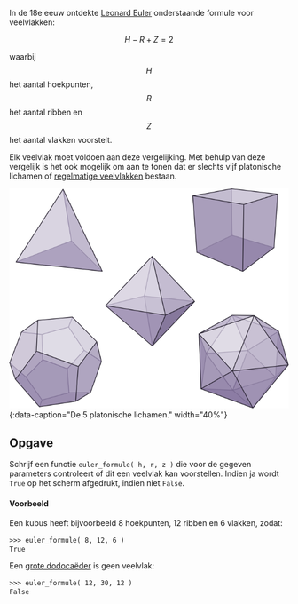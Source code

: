 In de 18e eeuw ontdekte <a href="https://nl.wikipedia.org/wiki/Leonhard_Euler" target="_blank">Leonard Euler</a> onderstaande formule voor veelvlakken:

$$
    H - R + Z = 2
$$

waarbij $$H$$ het aantal hoekpunten, $$R$$ het aantal ribben en $$Z$$ het aantal vlakken voorstelt.

Elk veelvlak moet voldoen aan deze vergelijking. Met behulp van deze vergelijk is het ook mogelijk om aan te tonen dat er slechts vijf platonische lichamen of <a href="https://nl.wikipedia.org/wiki/Regelmatig_veelvlak" target="_blank">regelmatige veelvlakken</a> bestaan.

![De 5 platonische lichamen.](media/platonic.png "Afbeelding door Drummyfish op Wikimedia."){:data-caption="De 5 platonische lichamen." width="40%"}


## Opgave
Schrijf een functie `euler_formule( h, r, z )` die voor de gegeven parameters controleert of dit een veelvlak kan voorstellen. Indien ja wordt `True` op het scherm afgedrukt, indien niet `False`.

#### Voorbeeld
Een kubus heeft bijvoorbeeld 8 hoekpunten, 12 ribben en 6 vlakken, zodat:
```
>>> euler_formule( 8, 12, 6 )
True
```
Een <a href="https://nl.wikipedia.org/wiki/Grote_dodeca%C3%ABder" target="_blank">grote dodocaëder</a> is geen veelvlak:
```
>>> euler_formule( 12, 30, 12 )
False
```